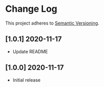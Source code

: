 # Change Log

This project adheres to [Semantic Versioning](http://semver.org/).

## [1.0.1] 2020-11-17

- Update README

## [1.0.0] 2020-11-17

- Initial release

